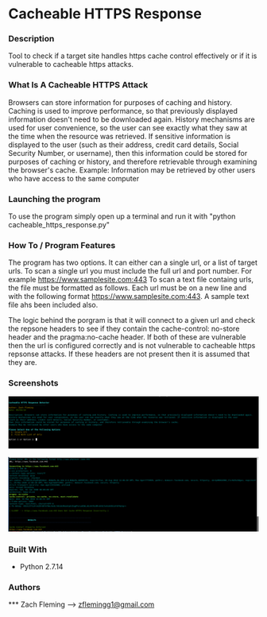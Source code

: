 # Cacheable HTTPS Response

### Description

Tool to check if a target site handles https cache control effectively or if it is vulnerable to cacheable https attacks.

### What Is A Cacheable HTTPS Attack

Browsers can store information for purposes of caching and history. Caching is used to improve performance, so that previously displayed information doesn't need to be downloaded again. History mechanisms are used for user convenience, so the user can see exactly what they saw at the time when the resource was retrieved. If sensitive information is displayed to the user (such as their address, credit card details, Social Security Number, or username), then this information could be stored for purposes of caching or history, and therefore retrievable through examining the browser's cache. Example: Information may be retrieved by other users who have access to the same computer

### Launching the program

To use the program simply open up a terminal and run it with "python cacheable_https_response.py"

### How To / Program Features

The program has two options. It can either can a single url, or a list of target urls. 
To scan a single url you must include the full url and port number. For example https://www.samplesite.com:443
To scan a text file containg urls, the file must be formatted as follows. Each url must be on a new line and with the following format https://www.samplesite.com:443. 
A sample text file ahs been included also. 

The logic behind the porgram is that it will connect to a given url and check the repsone headers to see if they contain the cache-control: no-store header and the pragma:no-cache header. If both of these are vulnerable then the url is configured correctly and is not vulnerable to cacheable https repsonse attacks. If these headers are not present then it is assumed that they are. 

### Screenshots
![alt text](screenshots/Cacheable_HTTPS_Overview.png "Overview of Program")

![alt text](screenshots/Cacheable_HTTPS_Output.png "Sample Output")


### Built With

* Python 2.7.14

### Authors

*** Zach Fleming --> zflemingg1@gmail.com





